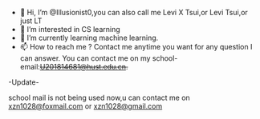 - 👋 Hi, I’m @Illusionist0,you can also call me Levi X Tsui,or Levi Tsui,or just LT
- 👀 I’m interested in CS learning
- 🌱 I’m currently learning machine learning.
- 📫 How to reach me ?
Contact me anytime you want for any question I can answer.
You can contact me on my school-email:<s>U201814681@hust.edu.cn.</s>

-Update-


school mail is not being used now,u can contact me on xzn1028@foxmail.com or xzn1028@gmail.com
<!---
Illusionist0/Illusionist0 is a ✨ special ✨ repository because its `README.md` (this file) appears on your GitHub profile.
You can click the Preview link to take a look at your changes.
--->
